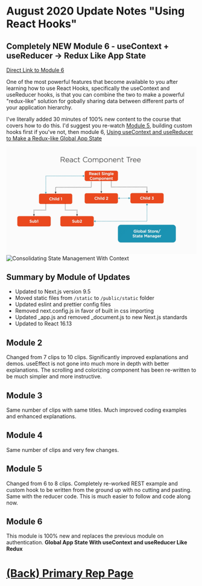# August 2020 Update Notes "Using React Hooks"

## Completely NEW Module 6 - useContext + useReducer -> Redux Like App State

[Direct Link to Module 6](https://app.pluralsight.com/player?course=using-react-hooks&author=peter-kellner&name=95df19ab-9a51-4c3c-bb40-38358c179ee1&clip=0&mode=live)

One of the most powerful features that become available to you after learning 
how to use React Hooks, specifically the useContext and useReducer hooks, is that you
can combine the two to make a powerful "redux-like" solution for gobally sharing 
data between different parts of your application hierarchy.

I've literally added 30 minutes of 100% new content to the course that covers how to do this. 
I'd suggest you re-watch [Module 5](https://app.pluralsight.com/player?course=using-react-hooks&author=peter-kellner&name=5b710e27-32b2-4f8d-930b-b8ccd29a3ecc&clip=0&mode=live), building custom hooks first if you've not, then module 6, 
[Using useContext and useReducer to Make a Redux-like Global App State](https://app.pluralsight.com/player?course=using-react-hooks&author=peter-kellner&name=95df19ab-9a51-4c3c-bb40-38358c179ee1&clip=0&mode=live)

![Consolidating State Management With Context](m6-clip01-tree-to-global.gif)
![Consolidating State Management With Context](m6-clip02-single-component-to-context.gif)

## Summary by Module of Updates

* Updated to Next.js version 9.5 
* Moved static files from `/static` to `/public/static` folder
* Updated eslint and prettier config files
* Removed next.config.js in favor of built in css importing
* Updated _app.js and removed _document.js to new Next.js standards
* Updated to React 16.13

## Module 2

Changed from 7 clips to 10 clips.  Significantly improved explanations and demos.  useEffect is not gone into much more in depth with better explanations.
The scrolling and colorizing component has been re-written to be much simpler and more instructive.

## Module 3

Same number of clips with same titles.  Much improved coding examples and enhanced explanations.

## Module 4

Same number of clips and very few changes.

## Module 5

Changed from 6 to 8 clips.  Completely re-worked REST example and custom hook to be written from the ground up with no cutting
and pasting. Same with the reducer code. This is much easier to follow and code along now.

## Module 6

This module is 100% new and replaces the previous module on authentication.  **Global App State With useContext and useReducer Like Redux**


# [(Back) Primary Rep Page](README.md)





